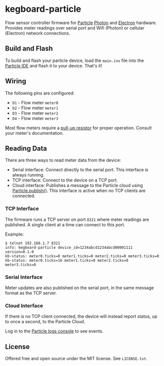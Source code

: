 # kegboard-particle

Flow sensor controller firmware for [Particle](https://www.particle.io/)
[Photon](https://www.particle.io/products/hardware/photon-wifi-dev-kit) and
[Electron](https://www.particle.io/products/hardware/electron-cellular-dev-kit)
hardware. Provides meter readings over serial port and Wifi (Photon) or cellular
(Electron) network connections.

## Build and Flash

To build and flash your particle device, load the `main.ino` file into the [Particle IDE](https://build.particle.io/build) and flash it to your device. That's it!

## Wiring

The following pins are configured:

* `D1` - Flow meter `meter0`
* `D2` - Flow meter `meter1`
* `D3` - Flow meter `meter2`
* `D4` - Flow meter `meter3`

Most flow meters require a [pull-up resistor](https://learn.sparkfun.com/tutorials/pull-up-resistors) for proper operation. Consult your meter's documentation.

## Reading Data

There are three ways to read meter data from the device:

* Serial interface: Connect directly to the serial port. This interface is always running.
* TCP interface: Connect to the device on a TCP port.
* Cloud interface: Publishes a message to the Particle cloud using [Particle.publish()](https://community.particle.io/t/tutorial-getting-started-with-spark-publish/3422). This interface is active when no TCP clients are connected.

### TCP Interface

The firmware runs a TCP server on port `8321` where meter readings are
published. A single client at a time can connect to this port.

Example:

```
$ telnet 192.168.1.7 8321
info: kegboard-particle device_id=1234abcd1234abcd00001111 version=0.1.0
kb-status: meter0.ticks=0 meter1.ticks=0 meter2.ticks=0 meter3.ticks=0
kb-status: meter0.ticks=16 meter1.ticks=0 meter2.ticks=0 meter3.ticks=0
```

### Serial Interface

Meter updates are also published on the serial port, in the same message format
as the TCP server.

### Cloud Interface

If there is no TCP client connected, the device will instead report status, up to once a second, to the Particle Cloud.

Log in to the [Particle logs console](https://console.particle.io/logs) to see events.


## License

Offered free and open source under the MIT license. See `LICENSE.txt`.
